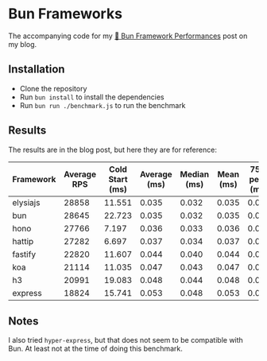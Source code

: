 # Bun Frameworks

The accompanying code for my [🧄 Bun Framework Performances](https://bobalazek.com/blog/0004-bun-frameworks) post on my blog.

## Installation

* Clone the repository
* Run `bun install` to install the dependencies
* Run `bun run ./benchmark.js` to run the benchmark

## Results

The results are in the blog post, but here they are for reference:

| Framework | Average RPS | Cold Start (ms) | Average (ms) | Median (ms) | Mean (ms) | 75th perc. (ms) | 95th perc. (ms) | 99th perc. (ms) | SD (ms) |
| --- | --- | --- | --- | --- | --- | --- | --- | --- | --- |
| elysiajs | 28858 | 11.551 | 0.035 | 0.032 | 0.035 | 0.035 | 0.043 | 0.068 | 0.024 |
| bun | 28645 | 22.723 | 0.035 | 0.032 | 0.035 | 0.035 | 0.044 | 0.070 | 0.024 |
| hono | 27766 | 7.197 | 0.036 | 0.033 | 0.036 | 0.036 | 0.046 | 0.079 | 0.024 |
| hattip | 27282 | 6.697 | 0.037 | 0.034 | 0.037 | 0.037 | 0.045 | 0.072 | 0.028 |
| fastify | 22820 | 11.607 | 0.044 | 0.040 | 0.044 | 0.043 | 0.054 | 0.086 | 0.041 |
| koa | 21114 | 11.035 | 0.047 | 0.043 | 0.047 | 0.046 | 0.059 | 0.090 | 0.046 |
| h3 | 20991 | 19.083 | 0.048 | 0.044 | 0.048 | 0.047 | 0.060 | 0.089 | 0.036 |
| express | 18824 | 15.741 | 0.053 | 0.048 | 0.053 | 0.052 | 0.065 | 0.098 | 0.049 |

## Notes

I also tried `hyper-express`, but that does not seem to be compatible with Bun. At least not at the time of doing this benchmark.
